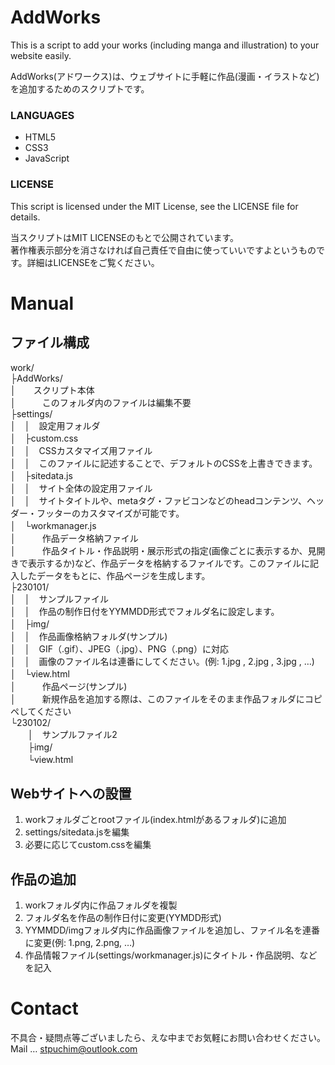 # AddWorks
This is a script to add your works (including manga and illustration) to your website easily.

AddWorks(アドワークス)は、ウェブサイトに手軽に作品(漫画・イラストなど)を追加するためのスクリプトです。
### LANGUAGES
- HTML5
- CSS3
- JavaScript
### LICENSE
This script is licensed under the MIT License, see the LICENSE file for details.

当スクリプトはMIT LICENSEのもとで公開されています。<br>
著作権表示部分を消さなければ自己責任で自由に使っていいですよというものです。詳細はLICENSEをご覧ください。

# Manual
## ファイル構成
work/  
├AddWorks/  
│　　スクリプト本体  
│　　　このフォルダ内のファイルは編集不要  
├settings/  
│　│　設定用フォルダ  
│　├custom.css  
│　│　CSSカスタマイズ用ファイル  
│　│　このファイルに記述することで、デフォルトのCSSを上書きできます。  
│　├sitedata.js  
│　│　サイト全体の設定用ファイル  
│　│　サイトタイトルや、metaタグ・ファビコンなどのheadコンテンツ、ヘッダー・フッターのカスタマイズが可能です。  
│　└workmanager.js  
│　　　作品データ格納ファイル  
│　　　作品タイトル・作品説明・展示形式の指定(画像ごとに表示するか、見開きで表示するか)など、作品データを格納するファイルです。このファイルに記入したデータをもとに、作品ページを生成します。  
├230101/  
│　│　サンプルファイル  
│　│　作品の制作日付をYYMMDD形式でフォルダ名に設定します。  
│　├img/  
│　│　作品画像格納フォルダ(サンプル)  
│　│　GIF（.gif）、JPEG（.jpg）、PNG（.png）に対応  
│　│　画像のファイル名は連番にしてください。(例: 1.jpg , 2.jpg , 3.jpg , …)  
│　└view.html  
│　　　作品ページ(サンプル)  
│　　　新規作品を追加する際は、このファイルをそのまま作品フォルダにコピペしてください  
└230102/  
　　│　サンプルファイル2  
　　├img/  
　　└view.html  

## Webサイトへの設置
1. workフォルダごとrootファイル(index.htmlがあるフォルダ)に追加
2. settings/sitedata.jsを編集
3. 必要に応じてcustom.cssを編集

## 作品の追加
1. workフォルダ内に作品フォルダを複製
1. フォルダ名を作品の制作日付に変更(YYMDD形式)
1. YYMMDD/imgフォルダ内に作品画像ファイルを追加し、ファイル名を連番に変更(例: 1.png, 2.png, …)
1. 作品情報ファイル(settings/workmanager.js)にタイトル・作品説明、などを記入

# Contact
不具合・疑問点等ございましたら、えな中までお気軽にお問い合わせください。  
Mail … stpuchim@outlook.com  